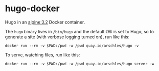 # hugo-docker

Hugo in an [alpine:3.2](https://hub.docker.com/r/library/alpine/) Docker container.

The `hugo` binary lives in `/bin/hugo` and the default `CMD` is set to Hugo, so to generate a site (with verbose logging turned on), run like this:

```console
docker run --rm -v $PWD:/pwd -w /pwd quay.io/arschles/hugo -v
```

To serve, watching files, run like this:

```console
docker run --rm -v $PWD:/pwd -w /pwd quay.io/arschles/hugo server -w
```
